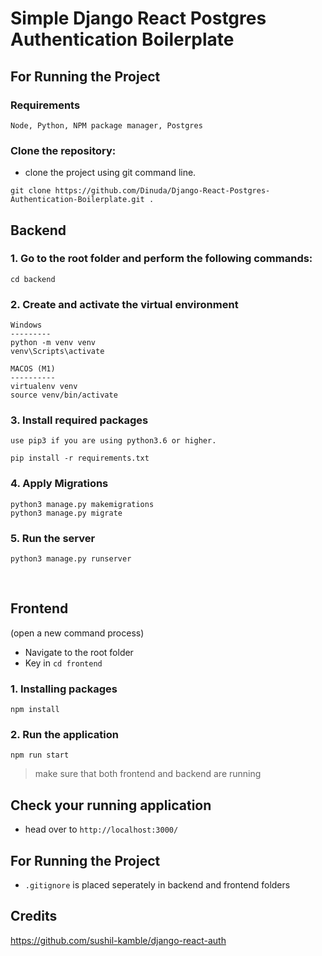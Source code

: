 # Simple Django React Postgres Authentication Boilerplate

## For Running the Project

### Requirements

`Node, Python, NPM package manager, Postgres`

### Clone the repository:

- clone the project using git command line. 

```
git clone https://github.com/Dinuda/Django-React-Postgres-Authentication-Boilerplate.git .
```

## Backend

### 1. Go to the root folder and perform the following commands:

`cd backend`

### 2. Create and activate the virtual environment


```
Windows
---------
python -m venv venv
venv\Scripts\activate

MACOS (M1)
----------
virtualenv venv
source venv/bin/activate
```

### 3. Install required packages

` use pip3 if you are using python3.6 or higher. `
```
pip install -r requirements.txt
```

### 4. Apply Migrations
```
python3 manage.py makemigrations
python3 manage.py migrate
```

### 5. Run the server

```
python3 manage.py runserver
```

<br>

## Frontend
(open a new command process)

- Navigate to the root folder
- Key in `cd frontend`

### 1. Installing packages

```
npm install
```


### 2. Run the application

```
npm run start
```

> make sure that both frontend and backend are running

## Check your running application

- head over to `http://localhost:3000/` 



## For Running the Project

- `.gitignore` is placed seperately in backend and frontend folders



## Credits
https://github.com/sushil-kamble/django-react-auth
